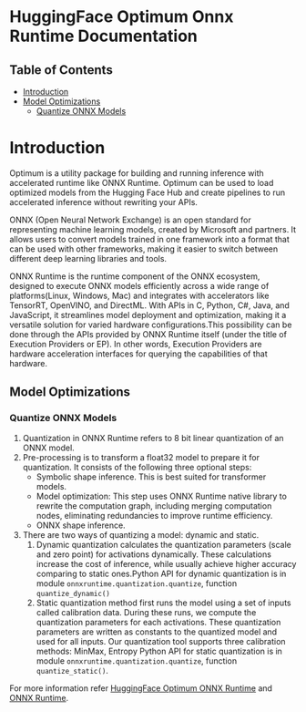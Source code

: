 # HuggingFace Optimum Onnx Runtime Documentation

## Table of Contents

- [Introduction](#introduction)
- [Model Optimizations](#model-optimizations)
   * [Quantize ONNX Models](#quantize-onnx-models)

# Introduction

Optimum is a utility package for building and running inference with accelerated runtime like ONNX Runtime. Optimum can be used to load optimized models from the Hugging Face Hub and create pipelines to run accelerated inference without rewriting your APIs.

ONNX (Open Neural Network Exchange) is an open standard for representing machine learning models, created by Microsoft and partners. It allows users to convert models trained in one framework into a format that can be used with other frameworks, making it easier to switch between different deep learning libraries and tools.

ONNX Runtime is the runtime component of the ONNX ecosystem, designed to execute ONNX models efficiently across a wide range of platforms(Linux, Windows, Mac) and integrates with accelerators like TensorRT, OpenVINO, and DirectML. With APIs in C, Python, C#, Java, and JavaScript, it streamlines model deployment and optimization, making it a versatile solution for varied hardware configurations.This possibility can be done through the APIs provided by ONNX Runtime itself (under the title of Execution Providers or EP). In other words, Execution Providers are hardware acceleration interfaces for querying the capabilities of that hardware.

## Model Optimizations

### Quantize ONNX Models

1. Quantization in ONNX Runtime refers to 8 bit linear quantization of an ONNX model.
2. Pre-processing is to transform a float32 model to prepare it for quantization. It consists of the following three optional steps:
   * Symbolic shape inference. This is best suited for transformer models.
   * Model optimization: This step uses ONNX Runtime native library to rewrite the computation graph, including merging computation nodes, eliminating redundancies to improve runtime efficiency.
   * ONNX shape inference.
3. There are two ways of quantizing a model: dynamic and static.
    1. Dynamic quantization calculates the quantization parameters (scale and zero point) for activations dynamically. These calculations increase the cost of inference, while usually achieve higher accuracy comparing to static ones.Python API for dynamic quantization is in module `onnxruntime.quantization.quantize`, function `quantize_dynamic()`
    2. Static quantization method first runs the model using a set of inputs called calibration data. During these runs, we compute the quantization parameters for each activations. These quantization parameters are written as constants to the quantized model and used for all inputs. Our quantization tool supports three calibration methods: MinMax, Entropy Python API for static quantization is in module `onnxruntime.quantization.quantize`, function `quantize_static()`.


For more information refer [HuggingFace Optimum ONNX Runtime](https://huggingface.co/docs/optimum/v1.2.1/en/onnxruntime/modeling_ort) and [ONNX Runtime](https://github.com/microsoft/onnxruntime).
